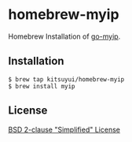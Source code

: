 # homebrew-myip

Homebrew Installation of [go-myip](https://github.com/kitsuyui/go-myip).

## Installation

```console
$ brew tap kitsuyui/homebrew-myip
$ brew install myip
```

## License

[BSD 2-clause "Simplified" License](https://spdx.org/licenses/BSD-2-Clause)
